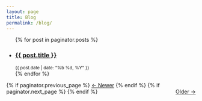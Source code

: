```yaml
---
layout: page
title: Blog
permalink: /blog/
---
```


<ul class="post-list">
{% for post in paginator.posts %}
  <li>
    <h3><a href="{{ post.url | relative_url }}">{{ post.title }}</a></h3>
    <small>{{ post.date | date: "%b %d, %Y" }}</small>
  </li>
{% endfor %}
</ul>

<div class="pager">
{% if paginator.previous_page %}
  <a href="{{ paginator.previous_page_path | relative_url }}">&larr; Newer</a>
{% endif %}
{% if paginator.next_page %}
  <a style="float:right" href="{{ paginator.next_page_path | relative_url }}">Older &rarr;</a>
{% endif %}
</div>
